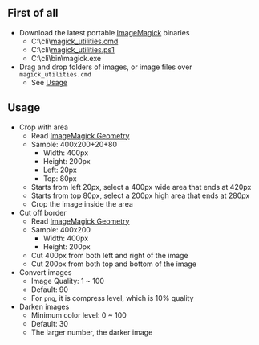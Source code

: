 ## First of all
- Download the latest portable [ImageMagick](https://imagemagick.org/script/download.php#windows) binaries
    - C:\cli\\[magick_utilities.cmd](https://raw.githubusercontent.com/jc3213/batchscript/main/magick/magick_utilities.cmd)
    - C:\cli\\[magick_utilities.ps1](https://raw.githubusercontent.com/jc3213/batchscript/main/magick/magick_utilities.ps1)
    - C:\cli\bin\magick.exe
- Drag and drop folders of images, or image files over `magick_utilities.cmd`
    - See [Usage](#Usage)

## Usage
- Crop with area
    - Read [ImageMagick Geometry](https://imagemagick.org/script/command-line-processing.php#geometry)
    - Sample: 400x200+20+80
        - Width: 400px
        - Height: 200px
        - Left: 20px
        - Top: 80px
    - Starts from left 20px, select a 400px wide area that ends at 420px
    - Starts from top 80px, select a 200px high area that ends at 280px
    - Crop the image inside the area
- Cut off border
    - Read [ImageMagick Geometry](https://imagemagick.org/script/command-line-processing.php#geometry)
    - Sample: 400x200
        - Width: 400px
        - Height: 200px
    - Cut 400px from both left and right of the image
    - Cut 200px from both top and bottom of the image
- Convert images
    - Image Quality: 1 ~ 100
    - Default: 90
    - For `png`, it is compress level, which is 10% quality
- Darken images
    - Minimum color level: 0 ~ 100
    - Default: 30
    - The larger number, the darker image
